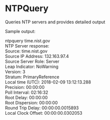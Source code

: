# NTPQuery
Queries NTP servers and provides detailed output  
  
Sample output:  
  
ntpquery time.nist.gov  
NTP Server response:  
Source: time.nist.gov  
Source IP Address: 132.163.97.4  
Source Server Role: Server  
Leap Indicator: NoWarning  
Version: 3  
Stratum: PrimaryReference  
Local time (UTC): 2018-02-09 13:12:13.288  
Precision: 00:00:00  
Poll Interval: 02:16:32  
Root Delay: 00:00:00  
Root Dispersion: 00:00:00  
Round Trip Delay: 00:00:00.0015893  
Local Clock Offset: 00:00:00.0302053  

